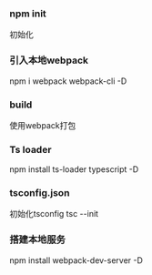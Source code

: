 ### npm init 
初始化

### 引入本地webpack
npm i webpack webpack-cli -D

### build 
 
 使用webpack打包

 ### Ts loader

 npm install ts-loader typescript -D

 
 ### tsconfig.json
 初始化tsconfig
 tsc --init

 ### 搭建本地服务

 npm install webpack-dev-server -D